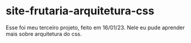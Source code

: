 # site-frutaria-arquitetura-css
Esse foi meu terceiro projeto, feito em 16/01/23. Nele eu pude aprender mais sobre arquitetura do css.
